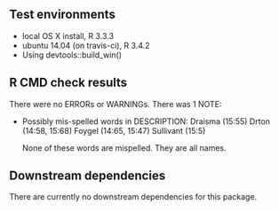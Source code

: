 ## Test environments
* local OS X install, R 3.3.3
* ubuntu 14.04 (on travis-ci), R 3.4.2
* Using devtools::build_win()

## R CMD check results
There were no ERRORs or WARNINGs. There was 1 NOTE:

* Possibly mis-spelled words in DESCRIPTION:
  Draisma (15:55)
  Drton (14:58, 15:68)
  Foygel (14:65, 15:47)
  Sullivant (15:5)
  
  None of these words are mispelled. They are all names.

## Downstream dependencies
There are currently no downstream dependencies for this package.
